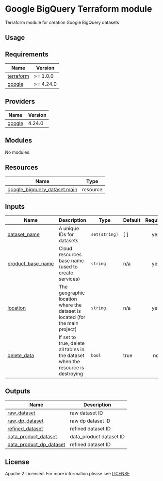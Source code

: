 # Google BigQuery Terraform module
Terraform module for creation Google BigQuery datasets

## Usage

<!-- BEGIN_TF_DOCS -->
## Requirements
| Name                                                                      | Version   |
| ------------------------------------------------------------------------- | --------- |
| <a name="requirement_terraform"></a> [terraform](#requirement\_terraform) | >= 1.0.0  |
| <a name="requirement_google"></a> [google](#requirement\_google)          | >= 4.24.0 |

## Providers
| Name                                                       | Version |
| ---------------------------------------------------------- | ------- |
| <a name="provider_google"></a> [google](#provider\_google) | 4.24.0  |

## Modules
No modules.

## Resources
| Name                                                                                                                            | Type     |
| ------------------------------------------------------------------------------------------------------------------------------- | -------- |
| [google_bigquery_dataset.main](https://registry.terraform.io/providers/hashicorp/google/latest/docs/resources/bigquery_dataset) | resource |

## Inputs
| Name                                                                                      | Description                                                                      | Type          | Default | Required |
| ----------------------------------------------------------------------------------------- | -------------------------------------------------------------------------------- | ------------- | ------- | :------: |
| <a name="input_dataset_name"></a> [dataset\_name](#input\_dataset\_name)                  | A unique IDs for datasets                                                        | `set(string)` | [ ]     |   yes    |
| <a name="input_product_base_name"></a> [product\_base\_name](#input\_product\_base\_name) | Cloud resources base name (used to create services)                              | `string`      | n/a     |   yes    |
| <a name="input_location"></a> [location](#input\_location)                                | The geographic location where the dataset is located (for the main project)      | `string`      | n/a     |   yes    |
| <a name="input_delete_data"></a> [delete\_data](#input\_delete\_data)                     | If set to true, delete all tables in the dataset when the resource is destroying | `bool`        | true    |    no    |

## Outputs
| Name                                                                                                     | Description             |
| -------------------------------------------------------------------------------------------------------- | ----------------------- |
| <a name="raw_dataset"></a> [raw\_dataset](#output\_raw\_dataset)                                         | raw dataset ID          |
| <a name="raw_dp_dataset"></a> [raw\_dp\_dataset](#output\_raw\_dp\_dataset)                              | raw dp dataset ID       |
| <a name="refined_dataset"></a> [refined\_dataset](#output\_refined\_dataset)                             | refined dataset ID      |
| <a name="data_product_dataset"></a> [data\_product\_dataset](#output\_data\_product\_dataset)            | data_product dataset ID |
| <a name="data_product_dp_dataset"></a> [data\_product\_dp\_dataset](#output\_data\_product\_dp\_dataset) | refined dataset ID      |

<!-- END_TF_DOCS -->

## License
Apache 2 Licensed. For more information please see [LICENSE](https://github.com/data-platform-hq/terraform-google-bigquery/blob/main/LICENSE)